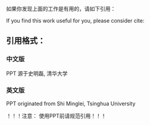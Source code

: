 如果你发现上面的工作是有用的，请如下引用：

If you find this work useful for you, please consider cite:
## 引用格式：
### 中文版
PPT 源于史明磊, 清华大学 
### 英文版
PPT originated from Shi Minglei, Tsinghua University


！！！注意： 使用PPT前请规范引用！！！
